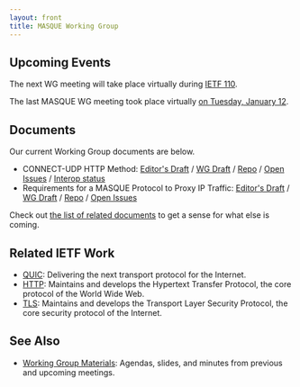 ```yaml
---
layout: front
title: MASQUE Working Group
---
```


## Upcoming Events

The next WG meeting will take place virtually during [IETF 110](https://www.ietf.org/how/meetings/110/).

The last MASQUE WG meeting took place virtually [on Tuesday, January 12](https://github.com/ietf-wg-masque/wg-materials/blob/master/interim-21-01/agenda.md). 

## Documents

Our current Working Group documents are below.

- CONNECT-UDP HTTP Method: [Editor's Draft](https://ietf-wg-masque.github.io/draft-ietf-masque-connect-udp/draft-ietf-masque-connect-udp.html) / [WG Draft](https://datatracker.ietf.org/doc/draft-ietf-masque-connect-udp/) / [Repo](https://github.com/ietf-wg-masque/draft-ietf-masque-connect-udp) / [Open Issues](https://github.com/ietf-wg-masque/draft-ietf-masque-connect-udp/issues) / [Interop status](#)
- Requirements for a MASQUE Protocol to Proxy IP Traffic: [Editor's Draft](https://ietf-wg-masque.github.io/draft-ietf-masque-ip-proxy-reqs/draft-ietf-masque-ip-proxy-reqs.html) / [WG Draft](https://datatracker.ietf.org/doc/draft-ietf-masque-ip-proxy-reqs/) / [Repo](https://github.com/ietf-wg-masque/draft-ietf-masque-ip-proxy-reqs) / [Open Issues](https://github.com/ietf-wg-masque/draft-ietf-masque-ip-proxy-reqs/issues)

Check out <a href="https://datatracker.ietf.org/wg/masque/documents/">the list of related documents</a> to get a sense for what else is coming.

## Related IETF Work

* [QUIC](https://quicwg.org/): Delivering the next transport protocol for the Internet.
* [HTTP](https://httpwg.org/): Maintains and develops the Hypertext Transfer Protocol, the core protocol of the World Wide Web.
* [TLS](https://tlswg.org/): Maintains and develops the Transport Layer Security Protocol, the core security protocol of the Internet.

## See Also

* [Working Group Materials](https://github.com/ietf-wg-masque/wg-materials): Agendas, slides, and minutes from previous and upcoming meetings.

